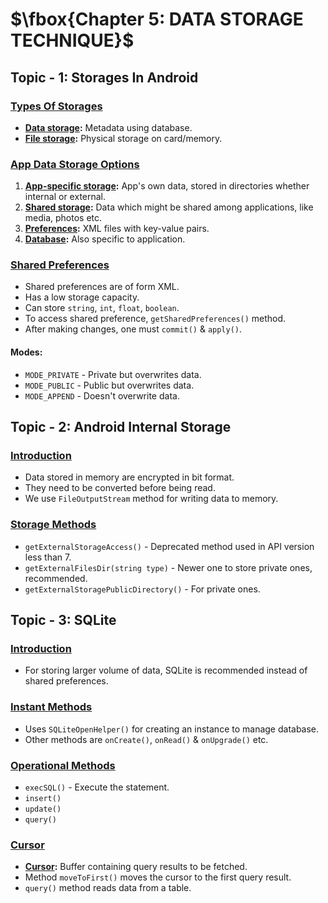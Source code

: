# $\fbox{Chapter 5: DATA STORAGE TECHNIQUE}$





## **Topic - 1: Storages In Android**

### <u>Types Of Storages</u>

- **<u>Data storage</u>:** Metadata using database.
- **<u>File storage</u>:** Physical storage on card/memory.


### <u>App Data Storage Options</u>

1. **<u>App-specific storage</u>:** App's own data, stored in directories whether internal or external.
2. **<u>Shared storage</u>:** Data which might be shared among applications, like media, photos etc.
3. **<u>Preferences</u>:** XML files with key-value pairs.
4. **<u>Database</u>:** Also specific to application.


### <u>Shared Preferences</u>

- Shared preferences are of form XML.
- Has a low storage capacity.
- Can store `string`, `int`, `float`, `boolean`.
- To access shared preference, `getSharedPreferences()` method.
- After making changes, one must `commit()` & `apply()`.

#### Modes:

- `MODE_PRIVATE` - Private but overwrites data.
- `MODE_PUBLIC` - Public but overwrites data.
- `MODE_APPEND` - Doesn't overwrite data.



## **Topic - 2: Android Internal Storage**

### <u>Introduction</u>

- Data stored in memory are encrypted in bit format.
- They need to be converted before being read.
- We use `FileOutputStream` method for writing data to memory.


### <u>Storage Methods</u>

- `getExternalStorageAccess()` - Deprecated method used in API version less than 7.
- `getExternalFilesDir(string type)` - Newer one to store private ones, recommended.
- `getExternalStoragePublicDirectory()` - For private ones.



## **Topic - 3: SQLite**

### <u>Introduction</u>

- For storing larger volume of data, SQLite is recommended instead of shared preferences.


### <u>Instant Methods</u>

- Uses `SQLiteOpenHelper()` for creating an instance to manage database.
- Other methods are `onCreate()`, `onRead()` & `onUpgrade()` etc.


### <u>Operational Methods</u>

- `execSQL()` - Execute the statement.
- `insert()`
- `update()`
- `query()`


### <u>Cursor</u>

- **<u>Cursor</u>:** Buffer containing query results to be fetched.
- Method `moveToFirst()` moves the cursor to the first query result.
- `query()` method reads data from a table.
